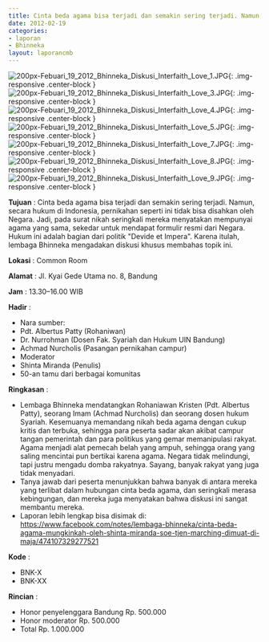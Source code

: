 ```yaml
---
title: Cinta beda agama bisa terjadi dan semakin sering terjadi. Namun, secara hukum di Indonesia, pernikahan seperti ini tidak bisa disahkan oleh Negara. Jadi, pada surat nikah seringkali mereka menyatakan mempunyai agama yang sama, sekedar untuk mendapat formulir resmi dari Negara. Hukum ini adalah bagian dari politik "Devide et Impera". Karena itulah, lembaga Bhinneka mengadakan diskusi khusus membahas topik ini.
date: 2012-02-19
categories:
- laporan
- Bhinneka
layout: laporancmb
---
```

	
![200px-Febuari_19_2012_Bhinneka_Diskusi_Interfaith_Love_1.JPG](/uploads/200px-Febuari_19_2012_Bhinneka_Diskusi_Interfaith_Love_1.JPG){: .img-responsive .center-block }
![200px-Febuari_19_2012_Bhinneka_Diskusi_Interfaith_Love_3.JPG](/uploads/200px-Febuari_19_2012_Bhinneka_Diskusi_Interfaith_Love_3.JPG){: .img-responsive .center-block }
![200px-Febuari_19_2012_Bhinneka_Diskusi_Interfaith_Love_4.JPG](/uploads/200px-Febuari_19_2012_Bhinneka_Diskusi_Interfaith_Love_4.JPG){: .img-responsive .center-block }
![200px-Febuari_19_2012_Bhinneka_Diskusi_Interfaith_Love_5.JPG](/uploads/200px-Febuari_19_2012_Bhinneka_Diskusi_Interfaith_Love_5.JPG){: .img-responsive .center-block }		
![200px-Febuari_19_2012_Bhinneka_Diskusi_Interfaith_Love_7.JPG](/uploads/200px-Febuari_19_2012_Bhinneka_Diskusi_Interfaith_Love_7.JPG){: .img-responsive .center-block }	
![200px-Febuari_19_2012_Bhinneka_Diskusi_Interfaith_Love_8.JPG](/uploads/200px-Febuari_19_2012_Bhinneka_Diskusi_Interfaith_Love_8.JPG){: .img-responsive .center-block }	
![200px-Febuari_19_2012_Bhinneka_Diskusi_Interfaith_Love_9.JPG](/uploads/200px-Febuari_19_2012_Bhinneka_Diskusi_Interfaith_Love_9.JPG){: .img-responsive .center-block }	
	
**Tujuan** :	Cinta beda agama bisa terjadi dan semakin sering terjadi. Namun, secara hukum di Indonesia, pernikahan seperti ini tidak bisa disahkan oleh Negara. Jadi, pada surat nikah seringkali mereka menyatakan mempunyai agama yang sama, sekedar untuk mendapat formulir resmi dari Negara. Hukum ini adalah bagian dari politik "Devide et Impera". Karena itulah, lembaga Bhinneka mengadakan diskusi khusus membahas topik ini.
	
**Lokasi** :	Common Room
	
**Alamat** : 	Jl. Kyai Gede Utama no. 8, Bandung
	
**Jam** :	13.30–16.00 WIB
	
**Hadir** :	
*	Nara sumber:
*	Pdt. Albertus Patty (Rohaniwan)
*	Dr. Nurrohman (Dosen Fak. Syariah dan Hukum UIN Bandung)
*	Achmad Nurcholis (Pasangan pernikahan campur)
*	Moderator
*	Shinta Miranda (Penulis)
*	50-an tamu dari berbagai komunitas

**Ringkasan** :	
*	Lembaga Bhinneka mendatangkan Rohaniawan Kristen (Pdt. Albertus Patty), seorang Imam (Achmad Nurcholis) dan seorang dosen hukum Syariah. Kesemuanya memandang nikah beda agama dengan cukup kritis dan terbuka, sehingga para peserta sadar akan akibat campur tangan pemerintah dan para politikus yang gemar memanipulasi rakyat. Agama menjadi alat pemecah belah yang ampuh, sehingga orang yang saling mencintai pun bertikai karena agama. Negara tidak melindungi, tapi justru mengadu domba rakyatnya. Sayang, banyak rakyat yang juga tidak menyadari.
*	Tanya jawab dari peserta menunjukkan bahwa banyak di antara mereka yang terlibat dalam hubungan cinta beda agama, dan seringkali merasa kebingungan, dan mereka juga menyatakan bahwa diskusi ini sangat membantu mereka.
*	Laporan lebih lengkap bisa disimak di: https://www.facebook.com/notes/lembaga-bhinneka/cinta-beda-agama-mungkinkah-oleh-shinta-miranda-soe-tjen-marching-dimuat-di-maja/474107329277521

**Kode** :
*	BNK-X
*	BNK-XX

**Rincian** :
*	Honor penyelenggara Bandung Rp. 500.000
*	Honor moderator Rp. 500.000
*	Total Rp. 1.000.000

